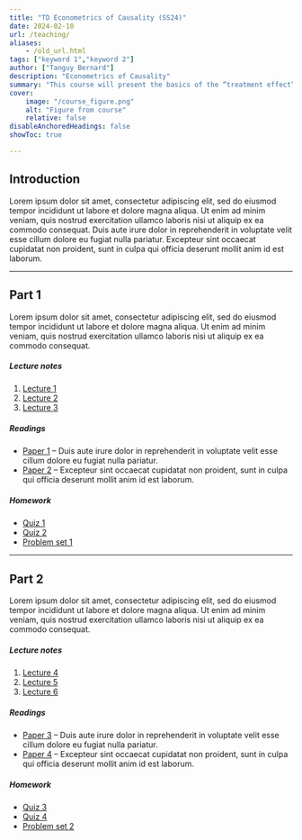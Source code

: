 ```yaml
---
title: "TD Econometrics of Causality (SS24)" 
date: 2024-02-10
url: /teaching/
aliases:
    - /old_url.html
tags: ["keyword 1","keyword 2"]
author: ["Tanguy Bernard"]
description: "Econometrics of Causality" 
summary: "This course will present the basics of the “treatment effect” literature which focuses on issues of causal relationships, as used in evaluation of public policies. This literature has received considerable attention since the early 2000’s, as highlighted by the NobelPrizes awarded in both 2019 and 2021. From the main lectures students will learn the basis ofthe treatment effect literature. In tutorial classes, students will learn how to implement policy evaluations using data from recent economic policies."
cover:
    image: "/course_figure.png"
    alt: "Figure from course"
    relative: false
disableAnchoredHeadings: false
showToc: true

---
```


## Introduction

Lorem ipsum dolor sit amet, consectetur adipiscing elit, sed do eiusmod tempor incididunt ut labore et dolore magna aliqua. Ut enim ad minim veniam, quis nostrud exercitation ullamco laboris nisi ut aliquip ex ea commodo consequat. Duis aute irure dolor in reprehenderit in voluptate velit esse cillum dolore eu fugiat nulla pariatur. Excepteur sint occaecat cupidatat non proident, sunt in culpa qui officia deserunt mollit anim id est laborum.

---

## Part 1

Lorem ipsum dolor sit amet, consectetur adipiscing elit, sed do eiusmod tempor incididunt ut labore et dolore magna aliqua. Ut enim ad minim veniam, quis nostrud exercitation ullamco laboris nisi ut aliquip ex ea commodo consequat. 

##### Lecture notes

1. [Lecture 1](/lecture_1.pdf)
2. [Lecture 2](/lecture_2.pdf)
3. [Lecture 3](/lecture_3.pdf)

##### Readings

- [Paper 1](https://doi.org/paper_1) – Duis aute irure dolor in reprehenderit in voluptate velit esse cillum dolore eu fugiat nulla pariatur.
- [Paper 2](https://doi.org/paper_2) – Excepteur sint occaecat cupidatat non proident, sunt in culpa qui officia deserunt mollit anim id est laborum.

##### Homework

- [Quiz 1](/quiz_1.pdf)
- [Quiz 2](/quiz_2.pdf)
- [Problem set 1](/ps_1.pdf)

---

## Part 2

Lorem ipsum dolor sit amet, consectetur adipiscing elit, sed do eiusmod tempor incididunt ut labore et dolore magna aliqua. Ut enim ad minim veniam, quis nostrud exercitation ullamco laboris nisi ut aliquip ex ea commodo consequat. 

##### Lecture notes

1. [Lecture 4](/lecture_4.pdf)
2. [Lecture 5](/lecture_5.pdf)
3. [Lecture 6](/lecture_6.pdf)

##### Readings

- [Paper 3](https://doi.org/paper_3) – Duis aute irure dolor in reprehenderit in voluptate velit esse cillum dolore eu fugiat nulla pariatur.
- [Paper 4](https://doi.org/paper_4) – Excepteur sint occaecat cupidatat non proident, sunt in culpa qui officia deserunt mollit anim id est laborum.

##### Homework

- [Quiz 3](/quiz_3.pdf)
- [Quiz 4](/quiz_4.pdf)
- [Problem set 2](/ps_2.pdf)
